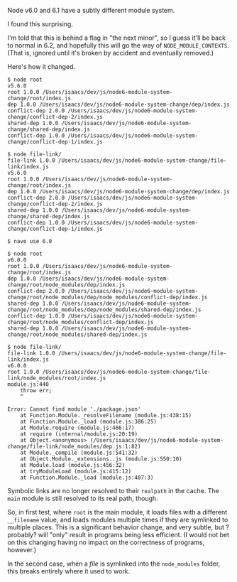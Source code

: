 Node v6.0 and 6.1 have a subtly different module system.

I found this surprising.

I'm told that this is behind a flag in "the next minor", so I guess
it'll be back to normal in 6.2, and hopefully this will go the way of
`NODE_MODULE_CONTEXTS`.  (That is, ignored until it's broken by
accident and eventually removed.)

Here's how it changed.

```
$ node root
v5.6.0
root 1.0.0 /Users/isaacs/dev/js/node6-module-system-change/root/index.js
dep 1.0.0 /Users/isaacs/dev/js/node6-module-system-change/dep/index.js
conflict-dep 2.0.0 /Users/isaacs/dev/js/node6-module-system-change/conflict-dep-2/index.js
shared-dep 1.0.0 /Users/isaacs/dev/js/node6-module-system-change/shared-dep/index.js
conflict-dep 1.0.0 /Users/isaacs/dev/js/node6-module-system-change/conflict-dep-1/index.js

$ node file-link/
file-link 1.0.0 /Users/isaacs/dev/js/node6-module-system-change/file-link/index.js
v5.6.0
root 1.0.0 /Users/isaacs/dev/js/node6-module-system-change/root/index.js
dep 1.0.0 /Users/isaacs/dev/js/node6-module-system-change/dep/index.js
conflict-dep 2.0.0 /Users/isaacs/dev/js/node6-module-system-change/conflict-dep-2/index.js
shared-dep 1.0.0 /Users/isaacs/dev/js/node6-module-system-change/shared-dep/index.js
conflict-dep 1.0.0 /Users/isaacs/dev/js/node6-module-system-change/conflict-dep-1/index.js

$ nave use 6.0

$ node root
v6.0.0
root 1.0.0 /Users/isaacs/dev/js/node6-module-system-change/root/index.js
dep 1.0.0 /Users/isaacs/dev/js/node6-module-system-change/root/node_modules/dep/index.js
conflict-dep 2.0.0 /Users/isaacs/dev/js/node6-module-system-change/root/node_modules/dep/node_modules/conflict-dep/index.js
shared-dep 1.0.0 /Users/isaacs/dev/js/node6-module-system-change/root/node_modules/dep/node_modules/shared-dep/index.js
conflict-dep 1.0.0 /Users/isaacs/dev/js/node6-module-system-change/root/node_modules/conflict-dep/index.js
shared-dep 1.0.0 /Users/isaacs/dev/js/node6-module-system-change/root/node_modules/shared-dep/index.js

$ node file-link/
file-link 1.0.0 /Users/isaacs/dev/js/node6-module-system-change/file-link/index.js
v6.0.0
root 1.0.0 /Users/isaacs/dev/js/node6-module-system-change/file-link/node_modules/root/index.js
module.js:440
    throw err;
    ^

Error: Cannot find module './package.json'
    at Function.Module._resolveFilename (module.js:438:15)
    at Function.Module._load (module.js:386:25)
    at Module.require (module.js:466:17)
    at require (internal/module.js:20:19)
    at Object.<anonymous> (/Users/isaacs/dev/js/node6-module-system-change/file-link/node_modules/dep.js:1:82)
    at Module._compile (module.js:541:32)
    at Object.Module._extensions..js (module.js:550:10)
    at Module.load (module.js:456:32)
    at tryModuleLoad (module.js:415:12)
    at Function.Module._load (module.js:407:3)
```

Symbolic links are no longer resolved to their `realpath` in the
cache.  The `main` module is still resolved to its real path, though.

So, in first test, where `root` is the main module, it loads files
with a different `__filename` value, and loads modules multiple times
if they are symlinked to multiple places.  This is a significant
behavior change, and very subtle, but ?probably? will "only" result in
programs being less efficient.  (I would not bet on this changing
having no impact on the correctness of programs, however.)

In the second case, when a *file* is symlinked into the `node_modules`
folder, this breaks entirely where it used to work.

